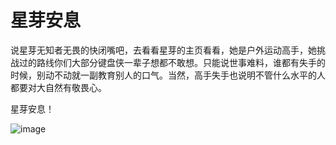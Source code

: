 星芽安息
===
说星芽无知者无畏的快闭嘴吧，去看看星芽的主页看看，她是户外运动高手，她挑战过的路线你们大部分键盘侠一辈子想都不敢想。只能说世事难料，谁都有失手的时候，别动不动就一副教育别人的口气。当然，高手失手也说明不管什么水平的人都要对大自然有敬畏心。<br>

星芽安息！

![image](https://user-images.githubusercontent.com/98999822/155346607-5aa49d50-e165-4734-bdb6-c5c13abce8b3.png)
